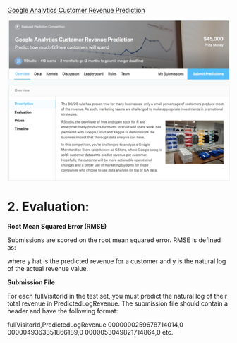[Google Analytics Customer Revenue Prediction](https://www.kaggle.com/c/google-analytics-customer-revenue-prediction)

![Description](./image/Description.jpeg)



# **2. Evaluation:**

**Root Mean Squared Error (RMSE)**

Submissions are scored on the root mean squared error. RMSE is defined as:

where y hat is the predicted revenue for a customer and y is the natural log of the actual revenue value.

**Submission File**

For each fullVisitorId in the test set, you must predict the natural log of their total revenue in PredictedLogRevenue. The submission file should contain a header and have the following format:

fullVisitorId,PredictedLogRevenue
0000000259678714014,0
0000049363351866189,0
0000053049821714864,0
etc.
